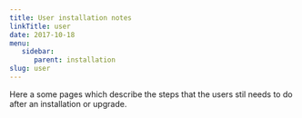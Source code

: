 ```yaml
---
title: User installation notes
linkTitle: user
date: 2017-10-18
menu:
   sidebar:
      parent: installation
slug: user      
---
```


Here a some pages which describe the steps that the users stil needs to do after an installation or upgrade.
